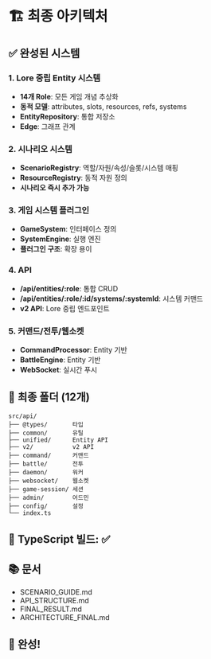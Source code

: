 # 🏗️ 최종 아키텍처

## ✅ 완성된 시스템

### 1. Lore 중립 Entity 시스템
- **14개 Role**: 모든 게임 개념 추상화
- **동적 모델**: attributes, slots, resources, refs, systems
- **EntityRepository**: 통합 저장소
- **Edge**: 그래프 관계

### 2. 시나리오 시스템
- **ScenarioRegistry**: 역할/자원/속성/슬롯/시스템 매핑
- **ResourceRegistry**: 동적 자원 정의
- **시나리오 즉시 추가 가능**

### 3. 게임 시스템 플러그인
- **GameSystem**: 인터페이스 정의
- **SystemEngine**: 실행 엔진
- **플러그인 구조**: 확장 용이

### 4. API
- **/api/entities/:role**: 통합 CRUD
- **/api/entities/:role/:id/systems/:systemId**: 시스템 커맨드
- **v2 API**: Lore 중립 엔드포인트

### 5. 커맨드/전투/웹소켓
- **CommandProcessor**: Entity 기반
- **BattleEngine**: Entity 기반
- **WebSocket**: 실시간 푸시

## 📁 최종 폴더 (12개)
```
src/api/
├── @types/       타입
├── common/       유틸
├── unified/      Entity API
├── v2/           v2 API
├── command/      커맨드
├── battle/       전투
├── daemon/       워커
├── websocket/    웹소켓
├── game-session/ 세션
├── admin/        어드민
├── config/       설정
└── index.ts
```

## 🎯 TypeScript 빌드: ✅

## 📚 문서
- SCENARIO_GUIDE.md
- API_STRUCTURE.md
- FINAL_RESULT.md
- ARCHITECTURE_FINAL.md

## 🚀 완성!
